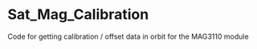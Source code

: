 Sat_Mag_Calibration
===================

Code for getting calibration / offset data in orbit for the MAG3110 module
